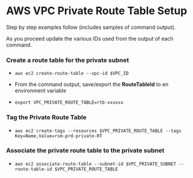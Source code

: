 # AWS VPC Private Route Table Setup

Step by step examples follow (includes samples of command output).

As you proceed update the various IDs used from the output of each command.

### Create a route table for the private subnet 

- `aws ec2 create-route-table --vpc-id $VPC_ID`

- From the command output, save/export the **RouteTableId** to en environment variable
- `export VPC_PRIVATE_ROUTE_TABLE=rtb-xxxxxx`

### Tag the Private Route Table
- `aws ec2 create-tags --resources $VPC_PRIVATE_ROUTE_TABLE --tags Key=Name,Value=rsm-prd-private-RT`

### Associate the private route table to the private subnet

- `aws ec2 associate-route-table --subnet-id $VPC_PRIVATE_SUBNET --route-table-id $VPC_PRIVATE_ROUTE_TABLE`
